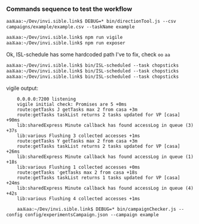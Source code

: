 
### Commands sequence to test the workflow




    aaѪaa:~/Dev/invi.sible.link$ DEBUG=* bin/directionTool.js --csv campaigns/example/example.csv --taskName example

    aaѪaa:~/Dev/invi.sible.link$ npm run vigile
    aaѪaa:~/Dev/invi.sible.link$ npm run exposer

Ok, ISL-schedule has some hardcoded path I've to fix, check `oo` `aa`

    aaѪaa:~/Dev/invi.sible.link$ bin/ISL-scheduled --task chopsticks 
    aaѪaa:~/Dev/invi.sible.link$ bin/ISL-scheduled --task chopsticks
    aaѪaa:~/Dev/invi.sible.link$ bin/ISL-scheduled --task chopsticks

vigile output:

		0.0.0.0:7200 listening
		vigile initial check: Promises are 5 +0ms
		route:getTasks Ј getTasks max 2 from casa +3m
		route:getTasks taskList returns 2 tasks updated for VP [casa] +90ms
		lib:sharedExpress Minute callback has found accessLog in queue (3) +37s
		lib:various Flushing 3 collected accesses +1ms
		route:getTasks Υ getTasks max 2 from casa +3m
		route:getTasks taskList returns 2 tasks updated for VP [casa] +26ms
		lib:sharedExpress Minute callback has found accessLog in queue (1) +18s
		lib:various Flushing 1 collected accesses +0ms
		route:getTasks ܺ getTasks max 2 from casa +18s
		route:getTasks taskList returns 1 tasks updated for VP [casa] +24ms
		lib:sharedExpress Minute callback has found accessLog in queue (4) +42s
		lib:various Flushing 4 collected accesses +1ms

		aaѪaa:~/Dev/invi.sible.link$ DEBUG=* bin/campaignChecker.js --config config/experimentsCampaign.json --campaign example


